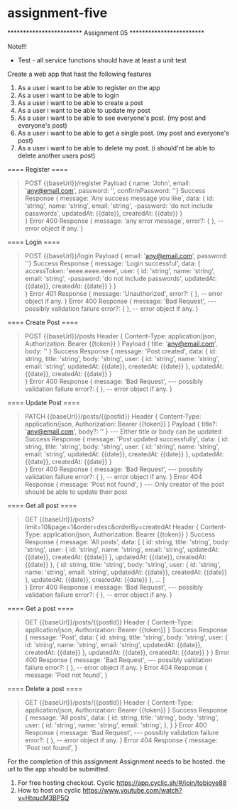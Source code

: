 # assignment-five
 
************************ Assignment 05 ************************

Note!!!
- Test - all service functions should have at least a unit test

Create a web app that hast the following features
1. As a user i want to be able to register on the app
2. As a user i want to be able to login
3. As a user i want to be able to create a post
4. As a user i want to be able to update my post
5. As a user i want to be able to see everyone's post. (my post and everyone's post)
6. As a user i want to be able to get a single post. (my post and everyone's post)
7. As a user i want to be able to delete my post. (i should'nt be able to delete another users post)

==== Register ====
> POST {{baseUrl}}/register
> Payload { name: 'John', email: 'any@email.com', password: '', confirmPassword: ''}
> Success Response {
    message: 'Any success message you like',
    data: {
      id: 'string',
      name: 'string',
      email: 'string',
      -password: 'do not include passwords',
      updatedAt: {{date}},
      createdAt: {{date}}
    }  
  }
> Error 400 Response {
    message: 'any error message',
    error?: { }, -- error object if any.
  }

==== Login ====
> POST {{baseUrl}}/login
> Payload { email: 'any@email.com', password: ''}
> Success Response {
    message: 'Login successful',
    data: {
      accessToken: 'eeee.eeee.eeee',
      user: {
        id: 'string',
        name: 'string',
        email: 'string',
        -password: 'do not include passwords',
        updatedAt: {{date}},
        createdAt: {{date}}
      }
    }  
  }
> Error 401 Response {
    message: 'Unauthorized',
    error?: { }, -- error object if any.
  }
> Error 400 Response {
    message: 'Bad Request', --- possibly validation failure
    error?: { }, -- error object if any.
  }


==== Create Post ====
> POST {{baseUrl}}/posts
> Header { Content-Type: application/json, Authorization: Bearer {{token}} }
> Payload { title: 'any@email.com', body: '' }
> Success Response {
    message: 'Post created',
    data: {
      id: string,
      title: 'string',
      body: 'string',
      user: {
        id: 'string',
        name: 'string',
        email: 'string',
        updatedAt: {{date}},
        createdAt: {{date}}
      },
      updatedAt: {{date}},
      createdAt: {{date}}
    }  
  }
> Error 400 Response {
    message: 'Bad Request', --- possibly validation failure
    error?: { }, -- error object if any.
  }


==== Update Post ====
> PATCH {{baseUrl}}/posts/{{postId}}
> Header { Content-Type: application/json, Authorization: Bearer {{token}} }
> Payload { title?: 'any@email.com', body?: '' } --- Either title or body can be updated
> Success Response {
    message: 'Post updated successfully',
    data: {
      id: string,
      title: 'string',
      body: 'string',
      user: {
        id: 'string',
        name: 'string',
        email: 'string',
        updatedAt: {{date}},
        createdAt: {{date}}
      },
      updatedAt: {{date}},
      createdAt: {{date}}
    }  
  }
> Error 400 Response {
    message: 'Bad Request', --- possibly validation failure
    error?: { }, -- error object if any.
  }
> Error 404 Response {
    message: 'Post not found',
  }
--- Only creator of the post should be able to update their post

==== Get all post ====
> GET {{baseUrl}}/posts?limit=10&page=1&order=desc&orderBy=createdAt
> Header { Content-Type: application/json, Authorization: Bearer {{token}} }
> Success Response {
    message: 'All posts',
    data: [
      {
        id: string,
        title: 'string',
        body: 'string',
        user: {
          id: 'string',
          name: 'string',
          email: 'string',
          updatedAt: {{date}},
          createdAt: {{date}}
        },
        updatedAt: {{date}},
        createdAt: {{date}}
      },
      {
        id: string,
        title: 'string',
        body: 'string',
        user: {
          id: 'string',
          name: 'string',
          email: 'string',
          updatedAt: {{date}},
          createdAt: {{date}}
        },
        updatedAt: {{date}},
        createdAt: {{date}}
      },
      ...
    ]  
  }
> Error 400 Response {
    message: 'Bad Request', --- possibly validation failure
    error?: { }, -- error object if any.
  }


==== Get a post ====
> GET {{baseUrl}}/posts/{{postId}}
> Header { Content-Type: application/json, Authorization: Bearer {{token}} }
> Success Response {
    message: 'Post',
    data: {
      id: string,
      title: 'string',
      body: 'string',
      user: {
        id: 'string',
        name: 'string',
        email: 'string',
        updatedAt: {{date}},
        createdAt: {{date}}
      },
      updatedAt: {{date}},
      createdAt: {{date}}
    }
  }
> Error 400 Response {
    message: 'Bad Request', --- possibly validation failure
    error?: { }, -- error object if any.
  }
> Error 404 Response {
    message: 'Post not found',
  }

==== Delete a post ====
> GET {{baseUrl}}/posts/{{postId}}
> Header { Content-Type: application/json, Authorization: Bearer {{token}} }
> Success Response {
    message: 'All posts',
    data: {
      id: string,
      title: 'string',
      body: 'string',
      user: {
        id: 'string',
        name: 'string',
        email: 'string',
      },
    }
  }
> Error 400 Response {
    message: 'Bad Request', --- possibly validation failure
    error?: { }, -- error object if any.
  }
> Error 404 Response {
    message: 'Post not found',
  }

For the completion of this assignment
Assignment needs to be hosted.
the url to the app should be submitted.
1. For free hosting checkout. Cyclic
  https://app.cyclic.sh/#/join/tobioye88
2. How to host on cyclic
  https://www.youtube.com/watch?v=HtqucM3BP5Q